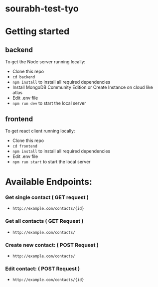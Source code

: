# sourabh-test-tyo

# Getting started

## backend

To get the Node server running locally:

- Clone this repo
- `cd backend`
- `npm install` to install all required dependencies
- Install MongoDB Community Edition or Create Instance on cloud like atlas
- Edit .env file
- `npm run dev` to start the local server

## frontend

To get react client running locally:

- Clone this repo
- `cd frontend`
- `npm install` to install all required dependencies
- Edit .env file
- `npm run start` to start the local server

# Available Endpoints:

### Get single contact ( GET request )

- `http://example.com/contacts/{id}`

### Get all contacts ( GET Request )

- `http://example.com/contacts/`

### Create new contact: ( POST Request )

- `http://example.com/contacts/`

### Edit contact: ( POST Request )

- `http://example.com/contacts/{id}`
